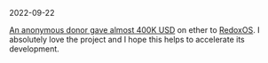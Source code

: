 2022-09-22


[An anonymous donor gave almost 400K USD](https://twitter.com/jeremy_soller/status/1572350419594268673) on ether to [RedoxOS](https://www.redox-os.org/). I absolutely love the project and I hope this helps to accelerate its development.
